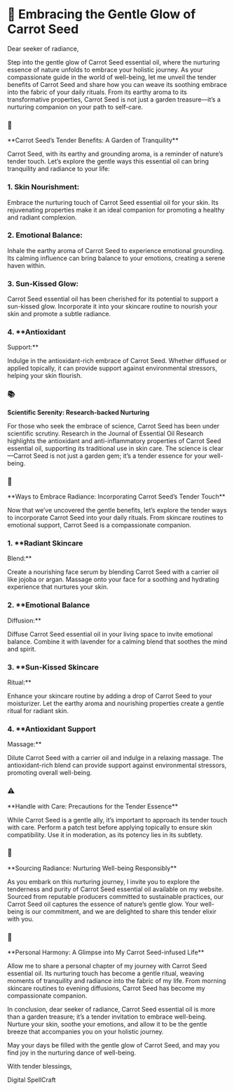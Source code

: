 # 🥕 Embracing the Gentle Glow of Carrot Seed

Dear seeker of radiance,

Step into the gentle glow of Carrot Seed essential oil, where the
nurturing essence of nature unfolds to embrace your holistic journey. As
your compassionate guide in the world of well-being, let me unveil the
tender benefits of Carrot Seed and share how you can weave its soothing
embrace into the fabric of your daily rituals. From its earthy aroma to
its transformative properties, Carrot Seed is not just a garden
treasure—it’s a nurturing companion on your path to self-care.

### 🌼
\*\*Carrot Seed’s Tender Benefits: A Garden of
Tranquility\*\*

Carrot Seed, with its earthy and grounding aroma, is a reminder of
nature’s tender touch. Let’s explore the gentle ways this essential oil
can bring tranquility and radiance to your life:

### 1. **Skin Nourishment:**

Embrace the nurturing touch of Carrot Seed essential oil for your
skin. Its rejuvenating properties make it an ideal companion for
promoting a healthy and radiant complexion.

### 2. **Emotional Balance:**

Inhale the earthy aroma of Carrot Seed to experience emotional
grounding. Its calming influence can bring balance to your emotions,
creating a serene haven within.

### 3. **Sun-Kissed Glow:**

Carrot Seed essential oil has been cherished for its potential to
support a sun-kissed glow. Incorporate it into your skincare routine to
nourish your skin and promote a subtle radiance.

### 4. \*\*Antioxidant
Support:\*\*

Indulge in the antioxidant-rich embrace of Carrot Seed. Whether
diffused or applied topically, it can provide support against
environmental stressors, helping your skin flourish.

### 📚
**Scientific Serenity: Research-backed Nurturing**

For those who seek the embrace of science, Carrot Seed has been under
scientific scrutiny. Research in the Journal of Essential Oil Research
highlights the antioxidant and anti-inflammatory properties of Carrot
Seed essential oil, supporting its traditional use in skin care. The
science is clear—Carrot Seed is not just a garden gem; it’s a tender
essence for your well-being.

### 🥕
\*\*Ways to Embrace Radiance: Incorporating Carrot Seed’s Tender
Touch\*\*

Now that we’ve uncovered the gentle benefits, let’s explore the
tender ways to incorporate Carrot Seed into your daily rituals. From
skincare routines to emotional support, Carrot Seed is a compassionate
companion.

### 1. \*\*Radiant Skincare
Blend:\*\*

Create a nourishing face serum by blending Carrot Seed with a carrier
oil like jojoba or argan. Massage onto your face for a soothing and
hydrating experience that nurtures your skin.

### 2. \*\*Emotional Balance
Diffusion:\*\*

Diffuse Carrot Seed essential oil in your living space to invite
emotional balance. Combine it with lavender for a calming blend that
soothes the mind and spirit.

### 3. \*\*Sun-Kissed Skincare
Ritual:\*\*

Enhance your skincare routine by adding a drop of Carrot Seed to your
moisturizer. Let the earthy aroma and nourishing properties create a
gentle ritual for radiant skin.

### 4. \*\*Antioxidant Support
Massage:\*\*

Dilute Carrot Seed with a carrier oil and indulge in a relaxing
massage. The antioxidant-rich blend can provide support against
environmental stressors, promoting overall well-being.

### ⚠️
\*\*Handle with Care: Precautions for the Tender
Essence\*\*

While Carrot Seed is a gentle ally, it’s important to approach its
tender touch with care. Perform a patch test before applying topically
to ensure skin compatibility. Use it in moderation, as its potency lies
in its subtlety.

### 🥕
\*\*Sourcing Radiance: Nurturing Well-being
Responsibly\*\*

As you embark on this nurturing journey, I invite you to explore the
tenderness and purity of Carrot Seed essential oil available on my
website. Sourced from reputable producers committed to sustainable
practices, our Carrot Seed oil captures the essence of nature’s gentle
glow. Your well-being is our commitment, and we are delighted to share
this tender elixir with you.

### 🌼
\*\*Personal Harmony: A Glimpse into My Carrot Seed-infused
Life\*\*

Allow me to share a personal chapter of my journey with Carrot Seed
essential oil. Its nurturing touch has become a gentle ritual, weaving
moments of tranquility and radiance into the fabric of my life. From
morning skincare routines to evening diffusions, Carrot Seed has become
my compassionate companion.

In conclusion, dear seeker of radiance, Carrot Seed essential oil is
more than a garden treasure; it’s a tender invitation to embrace
well-being. Nurture your skin, soothe your emotions, and allow it to be
the gentle breeze that accompanies you on your holistic journey.

May your days be filled with the gentle glow of Carrot Seed, and may
you find joy in the nurturing dance of well-being.

With tender blessings, 

Digital SpellCraft
